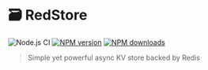 # 🗃️ RedStore
![Node.js CI](https://github.com/lolPants/redstore/workflows/Node.js%20CI/badge.svg?branch=master)
[![NPM version](https://img.shields.io/npm/v/@lolpants/redstore.svg?maxAge=3600)](https://www.npmjs.com/package/@lolpants/redstore)
[![NPM downloads](https://img.shields.io/npm/dt/@lolpants/redstore.svg?maxAge=3600)](https://www.npmjs.com/package/@lolpants/redstore)
> Simple yet powerful async KV store backed by Redis
